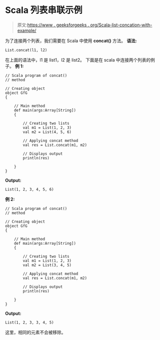 # Scala 列表串联示例

> 原文:[https://www . geeksforgeeks . org/Scala-list-concation-with-example/](https://www.geeksforgeeks.org/scala-list-concatenation-with-example/)

为了连接两个列表，我们需要在 Scala 中使用 **concat()** 方法。
**语法:**

```
List.concat(l1, l2)
```

在上面的语法中，l1 是 list1，l2 是 list2。
下面是在 scala 中连接两个列表的例子。
**例 1:**

```
// Scala program of concat()
// method

// Creating object
object GfG
{ 

    // Main method
    def main(args:Array[String])
    {

        // Creating two lists
        val m1 = List(1, 2, 3)
        val m2 = List(4, 5, 6)

        // Applying concat method
        val res = List.concat(m1, m2)

        // Displays output
        println(res)

    }
}
```

**Output:**

```
List(1, 2, 3, 4, 5, 6)

```

**例 2:**

```
// Scala program of concat()
// method

// Creating object
object GfG
{ 

    // Main method
    def main(args:Array[String])
    {

        // Creating two lists
        val m1 = List(1, 2, 3)
        val m2 = List(3, 4, 5)

        // Applying concat method
        val res = List.concat(m1, m2)

        // Displays output
        println(res)

    }
}
```

**Output:**

```
List(1, 2, 3, 3, 4, 5)

```

这里，相同的元素不会被移除。